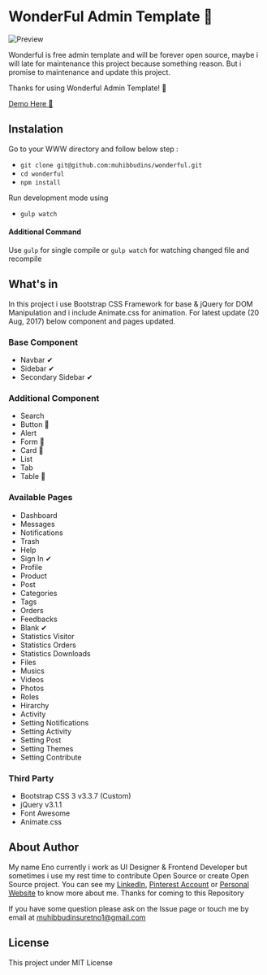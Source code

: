 # WonderFul Admin Template 🚧

![Preview](https://muhibbudins.github.io/wonderful/img/preview.png)

Wonderful is free admin template and will be forever open source, maybe i will late for maintenance this project because something reason. But i promise to maintenance and update this project.

Thanks for using Wonderful Admin Template! 🙏

[Demo Here 🍋](https://muhibbudins.github.io/wonderful/)

## Instalation

Go to your WWW directory and follow below step :

- `git clone git@github.com:muhibbudins/wonderful.git`
- `cd wonderful`
- `npm install`

Run development mode using

- `gulp watch`

#### Additional Command

Use `gulp` for single compile or `gulp watch` for watching changed file and recompile

## What's in

In this project i use Bootstrap CSS Framework for base & jQuery for DOM Manipulation and i include Animate.css for animation. For latest update (20 Aug, 2017) below component and pages updated.

### Base Component

- Navbar ✔
- Sidebar ✔
- Secondary Sidebar ✔

### Additional Component

- Search
- Button 🚧
- Alert
- Form 🚧
- Card 🚧
- List
- Tab
- Table 🚧

### Available Pages

- Dashboard
- Messages
- Notifications
- Trash
- Help
- Sign In ✔
- Profile
- Product
- Post
- Categories
- Tags
- Orders
- Feedbacks
- Blank ✔
- Statistics Visitor
- Statistics Orders
- Statistics Downloads
- Files
- Musics
- Videos
- Photos
- Roles
- Hirarchy
- Activity
- Setting Notifications
- Setting Activity
- Setting Post
- Setting Themes
- Setting Contribute

### Third Party

- Bootstrap CSS 3 v3.3.7 (Custom)
- jQuery v3.1.1
- Font Awesome
- Animate.css

## About Author

My name Eno currently i work as UI Designer & Frontend Developer but sometimes i use my rest time to contribute Open Source or create Open Source project. You can see my [LinkedIn](https://www.linkedin.com/in/muhibbudins/), [Pinterest Account](https://id.pinterest.com/msuretno/) or [Personal Website](https://muhibbudins.github.io/) to know more about me. Thanks for coming to this Repository

If you have some question please ask on the Issue page or touch me by email at muhibbudinsuretno1@gmail.com

## License

This project under MIT License